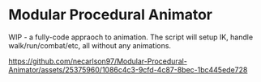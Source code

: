 # Modular Procedural Animator
WIP - a fully-code appraoch to animation. The script will setup IK, handle walk/run/combat/etc, all without any animations.



https://github.com/necarlson97/Modular-Procedural-Animator/assets/25375960/1086c4c3-9cfd-4c87-8bec-1bc445ede728

